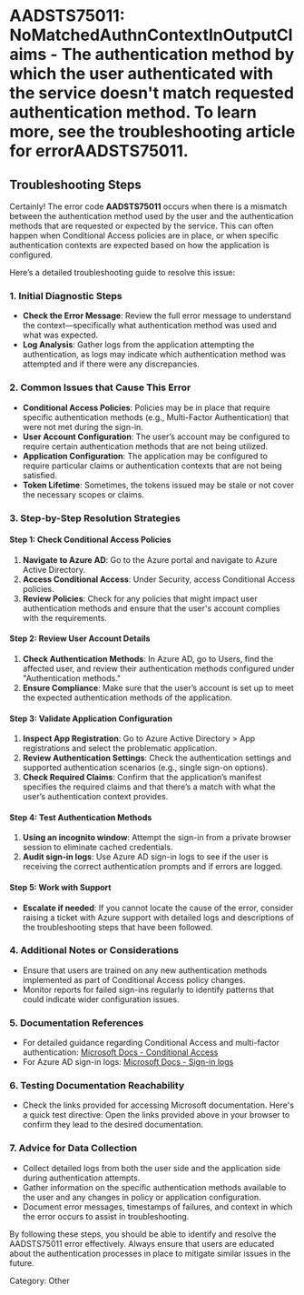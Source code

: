 # AADSTS75011: NoMatchedAuthnContextInOutputClaims - The authentication method by which the user authenticated with the service doesn't match requested authentication method. To learn more, see the troubleshooting article for errorAADSTS75011.


## Troubleshooting Steps
Certainly! The error code **AADSTS75011** occurs when there is a mismatch between the authentication method used by the user and the authentication methods that are requested or expected by the service. This can often happen when Conditional Access policies are in place, or when specific authentication contexts are expected based on how the application is configured. 

Here’s a detailed troubleshooting guide to resolve this issue:

### 1. Initial Diagnostic Steps
- **Check the Error Message**: Review the full error message to understand the context—specifically what authentication method was used and what was expected.
- **Log Analysis**: Gather logs from the application attempting the authentication, as logs may indicate which authentication method was attempted and if there were any discrepancies.

### 2. Common Issues that Cause This Error
- **Conditional Access Policies**: Policies may be in place that require specific authentication methods (e.g., Multi-Factor Authentication) that were not met during the sign-in.
- **User Account Configuration**: The user’s account may be configured to require certain authentication methods that are not being utilized.
- **Application Configuration**: The application may be configured to require particular claims or authentication contexts that are not being satisfied.
- **Token Lifetime**: Sometimes, the tokens issued may be stale or not cover the necessary scopes or claims.

### 3. Step-by-Step Resolution Strategies

#### Step 1: Check Conditional Access Policies
1. **Navigate to Azure AD**: Go to the Azure portal and navigate to Azure Active Directory.
2. **Access Conditional Access**: Under Security, access Conditional Access policies.
3. **Review Policies**: Check for any policies that might impact user authentication methods and ensure that the user's account complies with the requirements.

#### Step 2: Review User Account Details
1. **Check Authentication Methods**: In Azure AD, go to Users, find the affected user, and review their authentication methods configured under "Authentication methods."
2. **Ensure Compliance**: Make sure that the user’s account is set up to meet the expected authentication methods of the application.

#### Step 3: Validate Application Configuration
1. **Inspect App Registration**: Go to Azure Active Directory > App registrations and select the problematic application.
2. **Review Authentication Settings**: Check the authentication settings and supported authentication scenarios (e.g., single sign-on options).
3. **Check Required Claims**: Confirm that the application’s manifest specifies the required claims and that there’s a match with what the user’s authentication context provides.

#### Step 4: Test Authentication Methods
1. **Using an incognito window**: Attempt the sign-in from a private browser session to eliminate cached credentials.
2. **Audit sign-in logs**: Use Azure AD sign-in logs to see if the user is receiving the correct authentication prompts and if errors are logged.

#### Step 5: Work with Support
- **Escalate if needed**: If you cannot locate the cause of the error, consider raising a ticket with Azure support with detailed logs and descriptions of the troubleshooting steps that have been followed.

### 4. Additional Notes or Considerations
- Ensure that users are trained on any new authentication methods implemented as part of Conditional Access policy changes.
- Monitor reports for failed sign-ins regularly to identify patterns that could indicate wider configuration issues.

### 5. Documentation References
- For detailed guidance regarding Conditional Access and multi-factor authentication: [Microsoft Docs - Conditional Access](https://learn.microsoft.com/en-us/azure/active-directory/conditional-access/)
- For Azure AD sign-in logs: [Microsoft Docs - Sign-in logs](https://learn.microsoft.com/en-us/azure/active-directory/reports-monitoring/concept-sign-ins)

### 6. Testing Documentation Reachability
- Check the links provided for accessing Microsoft documentation. Here's a quick test directive: Open the links provided above in your browser to confirm they lead to the desired documentation.

### 7. Advice for Data Collection
- Collect detailed logs from both the user side and the application side during authentication attempts.
- Gather information on the specific authentication methods available to the user and any changes in policy or application configuration.
- Document error messages, timestamps of failures, and context in which the error occurs to assist in troubleshooting.

By following these steps, you should be able to identify and resolve the AADSTS75011 error effectively. Always ensure that users are educated about the authentication processes in place to mitigate similar issues in the future.

Category: Other